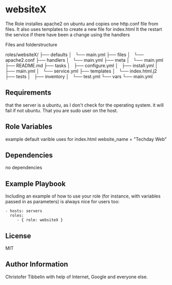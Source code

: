 websiteX
=========

The Role installes apache2 on ubuntu and copies one http.conf file from files. It also uses templates to create a new file for index.html
It the restart the service if there have been a change using the handlers

Files and folderstructure

roles/websiteX/
├── defaults
│   └── main.yml
├── files
│   └── apache2.conf
├── handlers
│   └── main.yml
├── meta
│   └── main.yml
├── README.md
├── tasks
│   ├── configure.yml
│   ├── install.yml
│   ├── main.yml
│   └── service.yml
├── templates
│   └── index.html.j2
├── tests
│   ├── inventory
│   └── test.yml
└── vars
    └── main.yml

Requirements
------------

that the server is a ubuntu, as I don't check for the operating system. it will fail if not ubuntu.
That you are sudo user on the host.

Role Variables
--------------

example default varible uses for index.html
website_name = "Techday Web"

Dependencies
------------

no dependencies

Example Playbook
----------------

Including an example of how to use your role (for instance, with variables passed in as parameters) is always nice for users too:

    - hosts: servers
      roles:
         - { role: websiteX }

License
-------

MIT

Author Information
------------------

Christofer Tibbelin with help of Internet, Google and everyone else.
